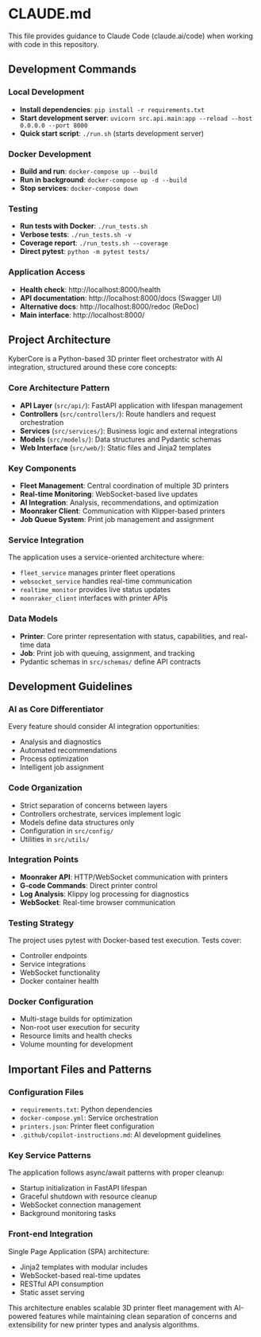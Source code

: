 # CLAUDE.md

This file provides guidance to Claude Code (claude.ai/code) when working with code in this repository.

## Development Commands

### Local Development
- **Install dependencies**: `pip install -r requirements.txt`
- **Start development server**: `uvicorn src.api.main:app --reload --host 0.0.0.0 --port 8000`
- **Quick start script**: `./run.sh` (starts development server)

### Docker Development
- **Build and run**: `docker-compose up --build`
- **Run in background**: `docker-compose up -d --build`
- **Stop services**: `docker-compose down`

### Testing
- **Run tests with Docker**: `./run_tests.sh`
- **Verbose tests**: `./run_tests.sh -v`
- **Coverage report**: `./run_tests.sh --coverage`
- **Direct pytest**: `python -m pytest tests/`

### Application Access
- **Health check**: http://localhost:8000/health
- **API documentation**: http://localhost:8000/docs (Swagger UI)
- **Alternative docs**: http://localhost:8000/redoc (ReDoc)
- **Main interface**: http://localhost:8000/

## Project Architecture

KyberCore is a Python-based 3D printer fleet orchestrator with AI integration, structured around these core concepts:

### Core Architecture Pattern
- **API Layer** (`src/api/`): FastAPI application with lifespan management
- **Controllers** (`src/controllers/`): Route handlers and request orchestration
- **Services** (`src/services/`): Business logic and external integrations
- **Models** (`src/models/`): Data structures and Pydantic schemas
- **Web Interface** (`src/web/`): Static files and Jinja2 templates

### Key Components
- **Fleet Management**: Central coordination of multiple 3D printers
- **Real-time Monitoring**: WebSocket-based live updates
- **AI Integration**: Analysis, recommendations, and optimization
- **Moonraker Client**: Communication with Klipper-based printers
- **Job Queue System**: Print job management and assignment

### Service Integration
The application uses a service-oriented architecture where:
- `fleet_service` manages printer fleet operations
- `websocket_service` handles real-time communication
- `realtime_monitor` provides live status updates
- `moonraker_client` interfaces with printer APIs

### Data Models
- **Printer**: Core printer representation with status, capabilities, and real-time data
- **Job**: Print job with queuing, assignment, and tracking
- Pydantic schemas in `src/schemas/` define API contracts

## Development Guidelines

### AI as Core Differentiator
Every feature should consider AI integration opportunities:
- Analysis and diagnostics
- Automated recommendations  
- Process optimization
- Intelligent job assignment

### Code Organization
- Strict separation of concerns between layers
- Controllers orchestrate, services implement logic
- Models define data structures only
- Configuration in `src/config/`
- Utilities in `src/utils/`

### Integration Points
- **Moonraker API**: HTTP/WebSocket communication with printers
- **G-code Commands**: Direct printer control
- **Log Analysis**: Klippy log processing for diagnostics
- **WebSocket**: Real-time browser communication

### Testing Strategy
The project uses pytest with Docker-based test execution. Tests cover:
- Controller endpoints
- Service integrations
- WebSocket functionality
- Docker container health

### Docker Configuration
- Multi-stage builds for optimization
- Non-root user execution for security
- Resource limits and health checks
- Volume mounting for development

## Important Files and Patterns

### Configuration Files
- `requirements.txt`: Python dependencies
- `docker-compose.yml`: Service orchestration
- `printers.json`: Printer fleet configuration
- `.github/copilot-instructions.md`: AI development guidelines

### Key Service Patterns
The application follows async/await patterns with proper cleanup:
- Startup initialization in FastAPI lifespan
- Graceful shutdown with resource cleanup
- WebSocket connection management
- Background monitoring tasks

### Front-end Integration
Single Page Application (SPA) architecture:
- Jinja2 templates with modular includes
- WebSocket-based real-time updates
- RESTful API consumption
- Static asset serving

This architecture enables scalable 3D printer fleet management with AI-powered features while maintaining clean separation of concerns and extensibility for new printer types and analysis algorithms.